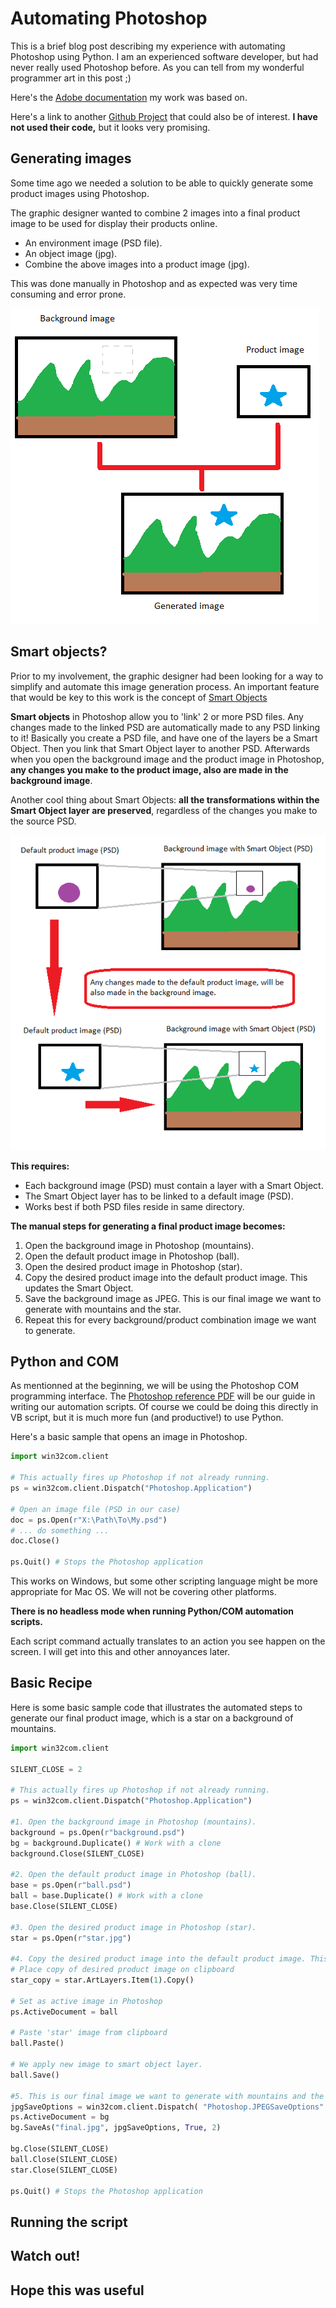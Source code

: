 # Automating Photoshop
This is a brief blog post describing my experience with automating Photoshop using Python.
I am an experienced software developer, but had never really used Photoshop before. As you can tell from my wonderful programmer art in this post ;)

Here's the [Adobe documentation](https://www.adobe.com/content/dam/acom/en/devnet/photoshop/pdfs/photoshop-cc-vbs-ref.pdf) my work was based on.

Here's a link to another [Github Project](https://github.com/loonghao/photoshop-python-api) that could also be of interest. **I have not used their code,** but it looks very promising.

## Generating images
Some time ago we needed a solution to be able to quickly generate some product images using Photoshop.

The graphic designer wanted to combine 2 images into a final product image to be used for display their products online. 
- An environment image (PSD file).
- An object image (jpg).
- Combine the above images into a product image (jpg). 

This was done manually in Photoshop and as expected was very time consuming and error prone.

![Combination of 2 images](https://github.com/kelvin0/ImageAutomation/blob/gh-pages/Combine_2_images.png?raw=true)

## Smart objects?
Prior to my involvement, the graphic designer had been looking for a way to simplify and automate this image generation process.
An important feature that would be key to this work is the concept of [Smart Objects](https://helpx.adobe.com/ca/photoshop/using/create-smart-objects.html)

**Smart objects** in Photoshop allow you to 'link' 2 or more PSD files. Any changes made to the linked PSD are automatically made to any PSD linking to it!
Basically you create a PSD file, and have one of the layers be a Smart Object. Then you link that Smart Object layer to another PSD.
Afterwards when you open the background image and the product image in Photoshop, **any changes you make to the product image, also are made in the background image**.

Another cool thing about Smart Objects: **all the transformations within the Smart Object layer are preserved**, regardless of the changes you make to the source PSD.

![Smart Objects workflow](https://github.com/kelvin0/ImageAutomation/blob/gh-pages/smart_objects_update.png?raw=true)

**This requires:**
- Each background image (PSD) must contain a layer with a Smart Object.
- The Smart Object layer has  to be linked to a default image (PSD).
- Works best if both PSD files reside in same directory.


**The manual steps for generating a final product image becomes:**
1. Open the background image in Photoshop (mountains).
2. Open the default product image in Photoshop (ball).
3. Open the desired product image in Photoshop (star).
4. Copy the desired product image into the default product image. This updates the Smart Object.
5. Save the background image as JPEG. This is our final image we want to generate with mountains and the star.
6. Repeat this for every background/product combination image we want to generate.

## Python and COM
As mentionned at the beginning, we will be using the Photoshop COM programming interface.
The [Photoshop reference PDF](https://www.adobe.com/content/dam/acom/en/devnet/photoshop/pdfs/photoshop-cc-vbs-ref.pdf) will be our guide in writing our automation scripts. Of course we could be doing this directly in VB script, but it is much more fun (and productive!) to use Python.

Here's a basic sample that opens an image in Photoshop.

```python
import win32com.client

# This actually fires up Photoshop if not already running.
ps = win32com.client.Dispatch("Photoshop.Application")

# Open an image file (PSD in our case)
doc = ps.Open(r"X:\Path\To\My.psd")
# ... do something ...
doc.Close()

ps.Quit() # Stops the Photoshop application
```
This works on Windows, but some other scripting language might be more appropriate for Mac OS.
We will not be covering other platforms.

**There is no headless mode when running Python/COM automation scripts.**

Each script command actually translates to an action you see happen on the screen.
I will get into this and other annoyances later. 

## Basic Recipe

Here is some basic sample code that illustrates the automated steps to generate our final product image, which is a star on a background of mountains.

```python
import win32com.client

SILENT_CLOSE = 2

# This actually fires up Photoshop if not already running.
ps = win32com.client.Dispatch("Photoshop.Application")

#1. Open the background image in Photoshop (mountains).
background = ps.Open(r"background.psd")
bg = background.Duplicate() # Work with a clone
background.Close(SILENT_CLOSE)

#2. Open the default product image in Photoshop (ball).
base = ps.Open(r"ball.psd")
ball = base.Duplicate() # Work with a clone
base.Close(SILENT_CLOSE)

#3. Open the desired product image in Photoshop (star).
star = ps.Open(r"star.jpg")

#4. Copy the desired product image into the default product image. This also updates our background image.
# Place copy of desired product image on clipboard
star_copy = star.ArtLayers.Item(1).Copy() 

# Set as active image in Photoshop
ps.ActiveDocument = ball          

# Paste 'star' image from clipboard 
ball.Paste()               

# We apply new image to smart object layer. 
ball.Save()                               

#5. This is our final image we want to generate with mountains and the star.
jpgSaveOptions = win32com.client.Dispatch( "Photoshop.JPEGSaveOptions" )
ps.ActiveDocument = bg
bg.SaveAs("final.jpg", jpgSaveOptions, True, 2)

bg.Close(SILENT_CLOSE)
ball.Close(SILENT_CLOSE)
star.Close(SILENT_CLOSE)

ps.Quit() # Stops the Photoshop application
```

## Running the script

## Watch out!

## Hope this was useful


